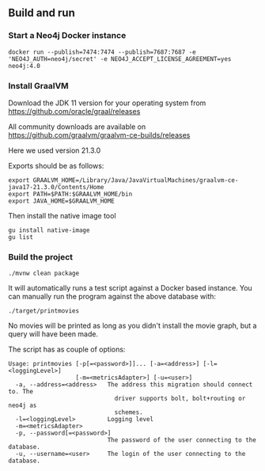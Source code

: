 ## Build and run

### Start a Neo4j Docker instance

```
docker run --publish=7474:7474 --publish=7687:7687 -e 'NEO4J_AUTH=neo4j/secret' -e NEO4J_ACCEPT_LICENSE_AGREEMENT=yes neo4j:4.0
```

### Install GraalVM

Download the JDK 11 version for your operating system from
https://github.com/oracle/graal/releases

All community downloads are available on
https://github.com/graalvm/graalvm-ce-builds/releases

Here we used version 21.3.0

Exports should be as follows:

```
export GRAALVM_HOME=/Library/Java/JavaVirtualMachines/graalvm-ce-java17-21.3.0/Contents/Home
export PATH=$PATH:$GRAALVM_HOME/bin
export JAVA_HOME=$GRAALVM_HOME
```

Then install the native image tool

```
gu install native-image
gu list
```

### Build the project

```
./mvnw clean package 
```

It will automatically runs a test script against a Docker based instance. You can manually run the program against the above database with:

```
./target/printmovies
```

No movies will be printed as long as you didn't install the movie graph, but a query will have been made.

The script has as couple of options:

```
Usage: printmovies [-p[=<password>]]... [-a=<address>] [-l=<loggingLevel>]
                   [-m=<metricsAdapter>] [-u=<user>]
  -a, --address=<address>   The address this migration should connect to. The
                              driver supports bolt, bolt+routing or neo4j as
                              schemes.
  -l=<loggingLevel>         Logging level
  -m=<metricsAdapter>
  -p, --password[=<password>]
                            The password of the user connecting to the database.
  -u, --username=<user>     The login of the user connecting to the database. 
```
